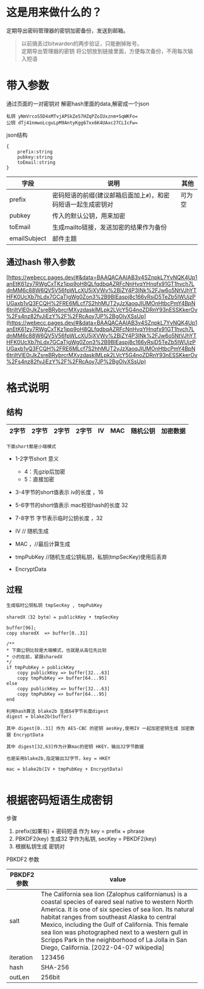 
# 这是用来做什么的？
定期导出密码管理器的密钥加密备份，发送到邮箱。

> 以前搞丢过bitwarden的两步验证，只能删掉账号。  
> 定期导出管理器的密钥 
> 将公钥放到链接里面，方便每次备份，不用每次输入短语



  
# 带入参数

通过页面的一对密钥对 解密hash里面的data,解密成一个json
```
私钥 yNmVrcoS5D4xMTvjAPSkZe57HZqPZoIUxznm+SqWKFo=
公钥 dTj41nmwoLcguLpM9AntyKgg67xx6K4UAxc27CLIcFw=
```
json结构
```
{
    prefix:string  
    pubkey:string
    toEmail:string
}
```
|字段|说明|其他|
|-|-|-|
|prefix|密码短语的前缀(建议邮箱后面加上`#`)，和密码短语一起生成密钥对|可为空|
|pubkey|传入的默认公钥，用来加密|
|toEmail|生成mailto链接，发送加密的结果作为备份|
|emailSubject|邮件主题|



## 通过hash 带入参数

[https://webecc.pages.dev/#&data=BAAQACAAIAB3v4SZnpkL7YvNQK4Up1anEtK61zy7RWgCxTKz1jpp9oH8QLfqdbqAZRFcNnHvqYHnqfx91GT1hvch7LdnMM6c88W6QV5V56fpWLcXU5jXVWv%2BiZY4P3INk%2FJw6o5NtVJhYTHFK0UcXb7hLdx7GCaTIgWg0Zon3%2B9BIEaspj8c166yRsjD5TeZb5IWUjzPUGaxb1vQ3FCQH%2FRE6MLcf7S2hhMUT2yJzXaoqJIUMOnHtbcPmY4BpN6trjItVlE0rJkZsreBRybrcrMXyzdasklMLpk2LVcY5G4noZDRnY93nESSKkerOv%2Fs4nz82fvJjEzY%2F%2FRcAoy7JP%2BgOlvXSsUp](https://webecc.pages.dev/#&data=BAAQACAAIAB3v4SZnpkL7YvNQK4Up1anEtK61zy7RWgCxTKz1jpp9oH8QLfqdbqAZRFcNnHvqYHnqfx91GT1hvch7LdnMM6c88W6QV5V56fpWLcXU5jXVWv%2BiZY4P3INk%2FJw6o5NtVJhYTHFK0UcXb7hLdx7GCaTIgWg0Zon3%2B9BIEaspj8c166yRsjD5TeZb5IWUjzPUGaxb1vQ3FCQH%2FRE6MLcf7S2hhMUT2yJzXaoqJIUMOnHtbcPmY4BpN6trjItVlE0rJkZsreBRybrcrMXyzdasklMLpk2LVcY5G4noZDRnY93nESSKkerOv%2Fs4nz82fvJjEzY%2F%2FRcAoy7JP%2BgOlvXSsUp)


# 格式说明


## 结构
|2字节|2字节|2字节|2字节|IV|MAC|随机公钥|加密数据|
|-|-|-|-|-|-|-|-|
 
`下面short都是小端模式`

+ 1-2字节short 意义
  - 4：先gzip后加密
  - 5：直接加密

+ 3-4字节的short值表示 iv的长度 ，16  
+ 5-6字节的short值表示 mac校验hash的长度 32
+ 7-8字节 字节表示临时公钥长度 ，32
+ IV   // 随机生成
+ MAC  ，//最后计算生成
+ tmpPubKey //随机生成公钥私钥，私钥(tmpSecKey)使用后丢弃
+ EncryptData


## 过程

```
生成临时公钥私钥 tmpSecKey , tmpPubKey

sharedX（32 byte）= publickKey • tmpSecKey 

buffer[96];
copy sharedX  => buffer[0..31]

/**
* 下面公钥比较是大端模式，也就是从高位先比较
* 小的在前，紧跟sharedX
*/
if tmpPubKey > publickKey  
    copy publickKey => buffer[32...63]
    copy tmpPubKey => buffer[64...95]   
else  
    copy publickKey => buffer[32...63]
    copy tmpPubKey => buffer[64...95]    
end  

利用hash算法 blake2b 生成64字节长度digest
digest = blake2b(buffer)

其中 digest[0..31] 作为 AES-CBC 的密钥 aesKey,使用IV 一起加密密钥生成 加密数据 EncryptData

其中 digest[32,63]作为计算mac的密钥 HKEY，输出32字节数据

也是采用blake2b,指定输出32字节，key = HKEY

mac = blake2b(IV + tmpPubKey + EncryptData)


```

 



# 根据密码短语生成密钥

步骤
1. prefix(如果有) + 密码短语  作为  key  = prefix + phrase
2. PBKDF2(key) 生成32 字作为私钥, secKey = PBKDF2(key)
3. 根据私钥生成 密钥对

PBKDF2 参数

|PBKDF2参数|value|
|-|-|
|salt|The California sea lion (Zalophus californianus) is a coastal species of eared seal native to western North America. It is one of six species of sea lion. Its natural habitat ranges from southeast Alaska to central Mexico, including the Gulf of California. This female sea lion was photographed next to a western gull in Scripps Park in the neighborhood of La Jolla in San Diego, California. [2022-04-07 wikipedia]|
|iteration|123456|
|hash|SHA-256|
|outLen|256bit|
 